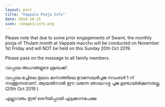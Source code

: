 ```yaml
---
layout: post
title: "Vappala Pooja Info"
date: 2019-10-15
icon: /images/info.png
---
```



Please note that due to some prior engagements of Swami, the monthly pooja of Thulam month at Vappala macchu will be conducted on November 1st Friday and will NOT be held on this Sunday 20th Oct 2019.

Please pass on the message to all family members.

വാപ്പാല അംഗങ്ങളുടെ ശ്രദ്ധക്ക്:

വാപ്പാല മച്ചിലെ തുലാം മാസത്തിലെ ഭുവനേശ്വരിപൂജ നവംബർ 1 ന് നടത്തുന്നതാണ്. ആയതിനാൽ ഈ വരുന്ന ഞായറാഴ്ച പൂജ ഉണ്ടായിരിക്കുന്നതല്ല. (20th Oct 2019 )

എല്ലാവരും ഇത് ഒരറിയിപ്പായി എടുക്കാനപേക്ഷ
